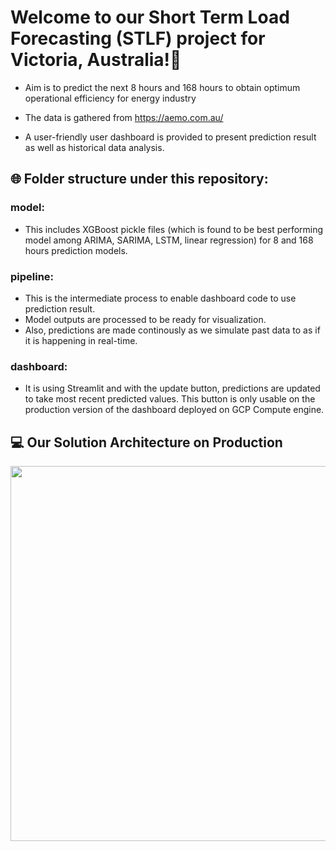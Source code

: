 # Welcome to our Short Term Load Forecasting (STLF) project for Victoria, Australia!👋

- Aim is to predict the next 8 hours and 168 hours to obtain optimum operational efficiency for energy industry

- The data is gathered from https://aemo.com.au/

- A user-friendly user dashboard is provided to present prediction result as well as historical data analysis.

## 🌐 Folder structure under this repository:


### model:
- This includes XGBoost pickle files (which is found to be best performing model among ARIMA, SARIMA, LSTM, linear regression) for 8 and 168 hours prediction models.


### pipeline:
- This is the intermediate process to enable dashboard code to use prediction result. 
- Model outputs are processed to be ready for visualization.
- Also, predictions are made continously as we simulate past data to as if it is happening in real-time.


### dashboard:
- It is using Streamlit and with the update button, predictions are updated to take most recent predicted values.
This button is only usable on the production version of the dashboard deployed on GCP Compute engine.

## 💻 Our Solution Architecture on Production

<img src="https://github.com/ecemsever/demand_forecasting/assets/64542150/49fbf9b7-dbdb-4a70-b042-8308edfef7fa)https://github.com/ecemsever/demand_forecasting/assets/64542150/49fbf9b7-dbdb-4a70-b042-8308edfef7fa" style="width:600px;"/>
